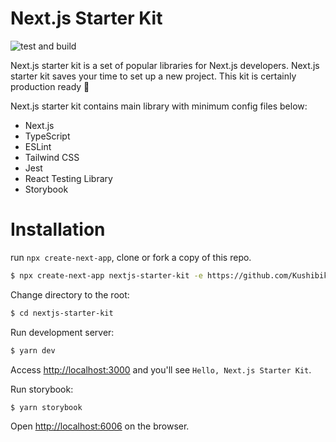 # Next.js Starter Kit
![test and build](https://github.com/KushibikiMashu/nextjs-starter-kit/workflows/test%20and%20build/badge.svg)

Next.js starter kit is a set of popular libraries for Next.js developers. Next.js starter kit saves your time to set up a new project. This kit is certainly production ready 🚀

Next.js starter kit contains main library with minimum config files below:

- Next.js
- TypeScript
- ESLint
- Tailwind CSS
- Jest
- React Testing Library
- Storybook

# Installation
run `npx create-next-app`, clone or fork a copy of this repo.

```sh
$ npx create-next-app nextjs-starter-kit -e https://github.com/KushibikiMashu/nextjs-starter-kit
```

Change directory to the root:

```sh
$ cd nextjs-starter-kit
```

Run development server:

```sh
$ yarn dev
```

Access [http://localhost:3000](http://localhost:3000) and you'll see `Hello, Next.js Starter Kit`.

Run storybook:

```sh
$ yarn storybook
```

Open [http://localhost:6006](http://localhost:6006) on the browser.


